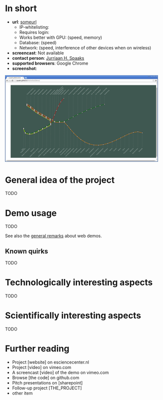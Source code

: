 # In short

- **url**: [someurl](someurl)
   - IP-whitelisting:
   - Requires login:
   - Works better with GPU: (speed, memory)
   - Database: (speed)
   - Network: (speed, interference of other devices when on wireless)
- **screencast**: Not available
- **contact person**: [Jurriaan H. Spaaks](https://www.esciencecenter.nl/profile/drs-jurriaan-spaaks)
- **supported browsers**: Google Chrome
- **screenshot**: 
 
![screenshot](/demos/metrochart/screencapture-demo-metrochart.png "metrochart demo screenshot")

# General idea of the project

TODO

# Demo usage

TODO

See also the [general remarks](/doc/demo-usage-general-remarks.md) about web demos.

## Known quirks

TODO

# Technologically interesting aspects

TODO

# Scientifically interesting aspects

TODO

# Further reading

- Project [website] on esciencecenter.nl
- Project [video] on vimeo.com
- A screencast [video] of the demo on vimeo.com
- Browse [the code] on github.com
- Pitch presentations on [sharepoint]
- Follow-up project [THE_PROJECT]
- other item







